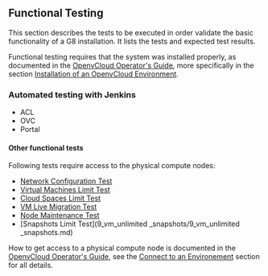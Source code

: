 ## Functional Testing

This section describes the tests to be executed in order validate the basic functionality of a G8 installation. It lists the tests and expected test results.

Functional testing requires that the system was installed properly, as documented in the [OpenvCloud Operator's Guide](https://www.gitbook.com/book/gig/ovcdoc_public/details), more specifically in the section [Installation of an OpenvCloud Environment](https://gig.gitbooks.io/ovcdoc_public/content/Installation/Installation.html).


### Automated testing with Jenkins

- ACL
- OVC
- Portal


#### Other functional tests

Following tests require access to the physical compute nodes:

* [Network Configuration Test](1_network_config_test/1_network_config_test.md)
* [Virtual Machines Limit Test](3_Env_Limit_test/3_Env_Limit_test.md)
* [Cloud Spaces Limit Test](5_cloudspace_limits_test/5_cloudspace_limits_test.md)
* [VM Live Migration Test](6_vm_live_migration_test/6_vm_live_migration_test.md)
* [Node Maintenance Test](8_node_maintenance_test/8_node_maintenance_test.md)
* [Snapshots Limit Test](9_vm_unlimited _snapshots/9_vm_unlimited _snapshots.md)

How to get access to a physical compute node is documented in the [OpenvCloud Operator's Guide](https://www.gitbook.com/book/gig/ovcdoc_public/details), see the [Connect to an Environement](https://gig.gitbooks.io/ovcdoc_public/content/Sysadmin/Connect/connect.html) section for all details.